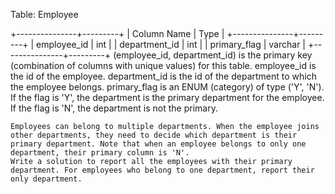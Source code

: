 Table: Employee

+---------------+---------+
| Column Name   |  Type   |
+---------------+---------+
| employee_id   | int     |
| department_id | int     |
| primary_flag  | varchar |
+---------------+---------+
(employee_id, department_id) is the primary key (combination of columns with unique values) for this table.
employee_id is the id of the employee.
department_id is the id of the department to which the employee belongs.
primary_flag is an ENUM (category) of type ('Y', 'N'). If the flag is 'Y', the department is the primary department for the employee. If the flag is 'N', the department is not the primary.
~~~~~~~~
Employees can belong to multiple departments. When the employee joins other departments, they need to decide which department is their primary department. Note that when an employee belongs to only one department, their primary column is 'N'.
Write a solution to report all the employees with their primary department. For employees who belong to one department, report their only department.
~~~~~~~~